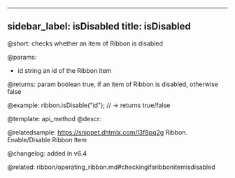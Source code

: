 
---
sidebar_label: isDisabled
title: isDisabled
---          

@short: checks whether an item of Ribbon is disabled


@params:
- id 		string		an id of the Ribbon item

@returns:
param 	boolean		true, if an item of Ribbon is disabled, otherwise false


@example:
ribbon.isDisable("id"); // -> returns true/false



@template: api_method
@descr:

@relatedsample: https://snippet.dhtmlx.com/l3f8pq2g	Ribbon. Enable/Disable Ribbon Item

@changelog: added in v6.4

@related: ribbon/operating_ribbon.md#checkingifaribbonitemisdisabled
